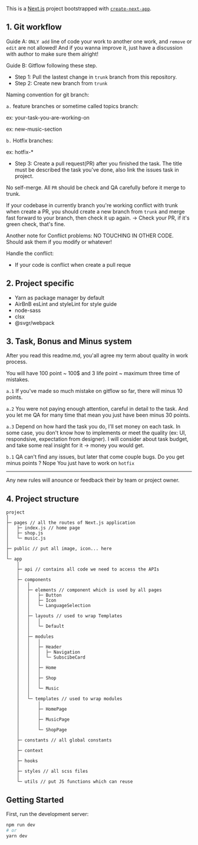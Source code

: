 This is a [Next.js](https://nextjs.org/) project bootstrapped with [`create-next-app`](https://github.com/vercel/next.js/tree/canary/packages/create-next-app).

## 1. Git workflow
Guide A: `ONLY add` line of code your work to another one work, and `remove` or `edit` are not allowed! And if you wanna improve it, just have a discussion with author to make sure them alright!

Guide B: Gitflow following these step.
- Step 1:  Pull the lastest change in `trunk` branch from this repository.
- Step 2: Create new branch from `trunk` 

Naming convention for git branch:

`a.` feature branches or sometime called topics branch: 

ex: your-task-you-are-working-on

ex: new-music-section

`b.` Hotfix branches: 

ex: hotfix-*

- Step 3: Create a pull request(PR) after you finished the task. The title must be described the task you've done, also link the issues task in project. 

No self-merge. All `PR` should be check and QA carefully before it merge to trunk.

If your codebase in currently branch you're working conflict with trunk when create a PR, you should create a new branch from `trunk` and merge fast forward to your branch, then check it up again. -> Check your PR, if it's green check, that's fine. 

Another note for Conflict problems: NO TOUCHING IN OTHER CODE. Should ask them if you modify or whatever!

Handle the conflict:
- If your code is conflict when create a pull reque
## 2. Project specific
- Yarn as package manager by default
- AirBnB esLint and styleLint for style guide
- node-sass
- clsx 
- @svgr/webpack

## 3. Task, Bonus and Minus system
After you read this readme.md, you'all agree my term about quality in work process.

You will have 100 point ~ 100$ and 3 life point ~ maximum three time of mistakes.

`a.1` If you've made so much mistake on gitflow so far, there will minus 10 points.

`a.2` You were not paying enough attention, careful in detail to the task. And you let me QA for many time that mean you just have been minus 30 points.

`a.3` Depend on how hard the task you do, I'll set money on each task. In some case, you don't know how to implements or meet the quality (ex: UI, respondsive, expectation from designer). I will consider about task budget, and take some real insight for it -> money you would get.

`b.1` QA can't find any issues, but later that come couple bugs. Do you get minus points ? Nope You just have to work on `hotfix`

--------

Any new rules will anounce or feedback their by team or project owner.

## 4. Project structure

```
project
│
├─ pages // all the routes of Next.js application
│   ├─ index.js // home page
│   ├─ shop.js
│   └─ music.js
│
├─ public // put all image, icon... here
│
└─ app
    │
    ├─ api // contains all code we need to access the APIs
    │
    ├─ components
    │   │
    │   ├─ elements // component which is used by all pages
    │   │   ├─ Button
    │   │   ├─ Icon
    │   │   └─ LanguageSelection
    │   │
    │   ├─ layouts // used to wrap Templates
    │   │   │
    │   │   └─ Default
    │   │
    │   ├─ modules
    │   │   │
    │   │   ├─ Header
    │   │   │  ├─ Navigation
    │   │   │  └─ SubscibeCard
    │   │   │
    │   │   ├─ Home
    │   │   │
    │   │   ├─ Shop
    │   │   │
    │   │   └─ Music
    │   │
    │   └─ templates // used to wrap modules
    │       │
    │       ├─ HomePage
    │       │
    │       ├─ MusicPage
    │       │
    │       └─ ShopPage
    │
    ├─ constants // all global constants
    │
    ├─ context
    │
    ├─ hooks
    │
    ├─ styles // all scss files
    │
    └─ utils // put JS functions which can reuse
``` 

## Getting Started

First, run the development server:

```bash
npm run dev
# or
yarn dev
```



